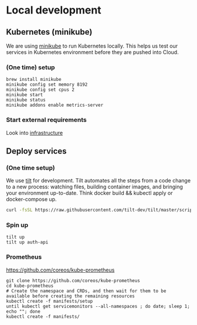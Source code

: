 # Local development

## Kubernetes (minikube)

We are using [minikube](https://minikube.sigs.k8s.io/) to run Kubernetes locally.
This helps us test our services in Kubernetes environment before they are pushed into Cloud.

### (One time) setup

```shell script
brew install minikube
minikube config set memory 8192
minikube config set cpus 2
minikube start
minikube status
minikube addons enable metrics-server
```

### Start external requirements

Look into [infrastructure](../infrastructure/Readme.md)

## Deploy services

### (One time setup)

We use [tilt](https://github.com/tilt-dev/tilt) for development. Tilt automates all the steps from a code change to a new process: watching files, building container images, and bringing your environment up-to-date. Think docker build && kubectl apply or docker-compose up.

```sh
curl -fsSL https://raw.githubusercontent.com/tilt-dev/tilt/master/scripts/install.sh | bash
```

### Spin up

```
tilt up
tilt up auth-api
```

### Prometheus

https://github.com/coreos/kube-prometheus

```shell script
git clone https://github.com/coreos/kube-prometheus
cd kube-prometheus
# Create the namespace and CRDs, and then wait for them to be available before creating the remaining resources
kubectl create -f manifests/setup
until kubectl get servicemonitors --all-namespaces ; do date; sleep 1; echo ""; done
kubectl create -f manifests/
```
